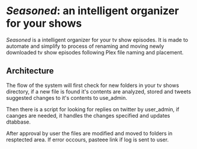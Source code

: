 # *Seasoned*: an intelligent organizer for your shows

*Seasoned* is a intelligent organizer for your tv show episodes. It is made to automate and simplify to process of renaming and moving newly downloaded tv show episodes following Plex file naming and placement. 

## Architecture
The flow of the system will first check for new folders in your tv shows directory, if a new file is found it's contents are analyzed, stored and tweets suggested changes to it's contents to use_admin. 

Then there is a script for looking for replies on twitter by user_admin, if caanges are needed, it handles the changes specified and updates dtabbase. 

After approval by user the files are modified and moved to folders in resptected area. If error occours, pasteee link if log is sent to user.


